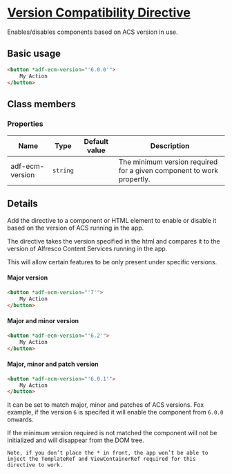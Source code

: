 # [Version Compatibility Directive](../../../lib/core/directives/version-compatibility.directive.ts "Defined in version-compatibility.directive.ts")

Enables/disables components based on ACS version in use.

## Basic usage

```html
<button *adf-ecm-version="'6.0.0'">
    My Action
</button>
```

## Class members

### Properties

| Name | Type | Default value | Description |
| ---- | ---- | ------------- | ----------- |
| adf-ecm-version | `string` | | The minimum version required for a given component to work propertly. |

## Details

Add the directive to a component or HTML element to enable or disable it based on the version of ACS running in the app.

The directive takes the version specified in the html and compares it to the version of Alfresco Content Services running in the app. 

This will allow certain features to be only present under specific versions. 

#### Major version
```html
<button *adf-ecm-version="'7'">
    My Action
</button>
```

#### Major and minor version 
```html
<button *adf-ecm-version="'6.2'">
    My Action
</button>
```

#### Major, minor and patch version 
```html
<button *adf-ecm-version="'6.0.1'">
    My Action
</button>
```

It can be set to match major, minor and patches of ACS versions. Fox example, if the version `6` is specifed it will enable the component from `6.0.0` onwards. 

If the minimum version required is not matched the component will not be initialized and will disappear from the DOM tree.

```
Note, if you don’t place the * in front, the app won’t be able to inject the TemplateRef and ViewContainerRef required for this directive to work. 
```
